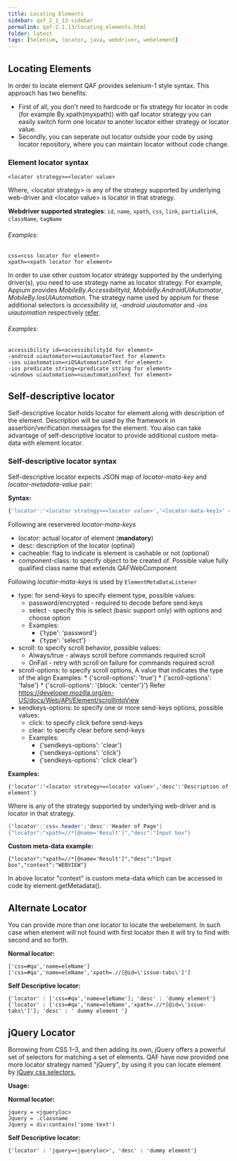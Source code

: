 ```yaml
---
title: Locating Elements
sidebar: qaf_2_1_13-sidebar
permalink: qaf-2.1.13/locating_elements.html
folder: latest
tags: [Selenium, locator, java, webdriver, webelement]
---
```


## Locating Elements

In order to locate element QAF provides selenium-1 style syntax. This approach has two benefits: 
 * First of all, you don't need to hardcode or fix strategy for locator in code (for example By.xpath(myxpath)) with qaf locator strategy you can easily switch form one locator to anoter locator either strategy or locator value. 
 * Secondly, you can seperate out locator outside your code by using locator repository, where you can maintain locator without code change.

### Element locator syntax

```
<locator strategy>=<locator value>
```
Where, &lt;locator strategy> is any of the strategy supported by underlying web-driver and &lt;locator value> is locator in that strategy. 

**Webdriver supported strategies**: `id`, `name`, `xpath`, `css`, `link`, `partialLink`, `className`, `tagName`

###### Examples:

```
css=<css locator for element>
xpath=<xpath locator for element>

```

In order to use other custom locator strategy supported by the underlying driver(s), you need to use strategy name as locator strategy. For example, Appium provides _MobileBy.AccessibilityId_, _MobileBy.AndroidUIAutomator_, _MobileBy.IosUIAutomation_. The strategy name used by appium for these additional selectors is _accessibility id_, _-android uiautomator_ and _-ios uiautomation_ respectively [refer](https://github.com/appium/java-client/blob/master/src/main/java/io/appium/java_client/MobileSelector.java).

###### Examples:

```
accessibility id=<accessibilityId for element>
-android uiautomator=<uiautomatorText for element>
-ios uiautomation=<iOSAutomationText for element>
-ios predicate string=<predicate string for element>
-windows uiautomation=<uiautomationText for element>

```


## Self-descriptive locator
Self-descriptive locator holds locator for element along with description of the element. Description will be used by the framework in assertion/verification messages for the element. You also can take advantage of self-descriptive locator to provide additional custom meta-data with element locator. 

### Self-descriptive locator syntax
Self-descriptive locator expects JSON map of _locator-mata-key_ and _locator-metadata-value_ pair:

**Syntax:**

``` javascript
{'locator':'<locator strategy>=<locator value>','<locator-mata-key1>' = '<locator-mata-value1>','<locator-mata-keyN>' = '<locator-mata-valueN>'}
```

Following are reservered  _locator-mata-keys_
  * locator: actual locator of element (**mandatory**)
  * desc: description of the locator (optinal)
  * cacheable: flag to indicate is element is cashable or not (optional)
  * component-class: to specify object to be created of. Possible value fully qualified class name that extends QAFWebComponent 

Following  _locator-mata-keys_ is used by `ElementMetaDataListener`
  * type: for send-keys to specify element type, possible values:
	 * password/encrypted - required to decode before send keys
	 * select - specify this is select (basic support only) with options and choose option
	 * Examples:
	 	* {'type': 'password'}
	 	* {'type': 'select'}
  * scroll: to specify scroll behavior, possible values:
	   * Always/true - always scroll before commands required scroll
	   * OnFail - retry with scroll on failure for commands required scroll
  * scroll-options: to specify scroll options, A value that indicates the type of the align Examples:
	 	* {'scroll-options': 'true'}
	 	* {'scroll-options': 'false'}
	 	* {'scroll-options': '{block: \'center\'}'}
	  Refer https://developer.mozilla.org/en-US/docs/Web/API/Element/scrollIntoView
  * sendkeys-options: to specify one or more send-keys options, possible values:
	 * click: to specify click before send-keys
	 * clear: to specify clear before send-keys
	 * Examples:
	 	* {'sendkeys-options': 'clear'}
	 	* {'sendkeys-options': 'click'}
	 	* {'sendkeys-options': 'click clear'}
	 

**Examples:**
```
{'locator':'<locator strategy>=<locator value>','desc':'Description of element'}
```
Where <locator strategy> is any of the strategy supported by underlying web-driver and <locator value> is locator in that strategy. 


```java
{'locator':'css=.header';'desc':'Header of Page'}
{"locator":"xpath=//*[@name='Result']","desc":"Input box"}
```


**Custom meta-data example:**

```
{"locator":"xpath=//*[@name='Result']","desc":"Input box","context":"WEBVIEW"}
```
In above locator "context" is custom meta-data which can be accessed in code by element.getMetadata().


## Alternate Locator

You can provide more than one locator to locate the webelement. In such case when element will not found with first locator then it will try to find with second and so forth.

**Normal locator:**

```
['css=#qa','name=eleName']
['css=#qa','name=eleName','xpath=.//[@id=\'issue-tabs\']']
```

**Self Descriptive locator:**

```
{'locator' : ['css=#qa','name=eleName']; 'desc' : 'dummy element'}
{'locator' : ['css=#qa','name=eleName','xpath=.//*[@id=\'issue-tabs\']']; 'desc' : ' dummy element '}
```

## jQuery Locator

Borrowing from CSS 1–3, and then adding its own, jQuery offers a powerful set of selectors for matching a set of elements. QAF have now provided one more locator strategy named "jQuery", by using it you can locate element by [jQuey css selectors.](http://api.jquery.com/category/selectors/)

**Usage:**

**Normal locator:**

```properties
jquery = <jqueryloc>
Jquery = .classname
Jquery = div:contains('some text')
```

**Self Descriptive locator:**

```
{'locator' : 'jquery=<jqueryloc>', 'desc' : 'dummy element'}
```

